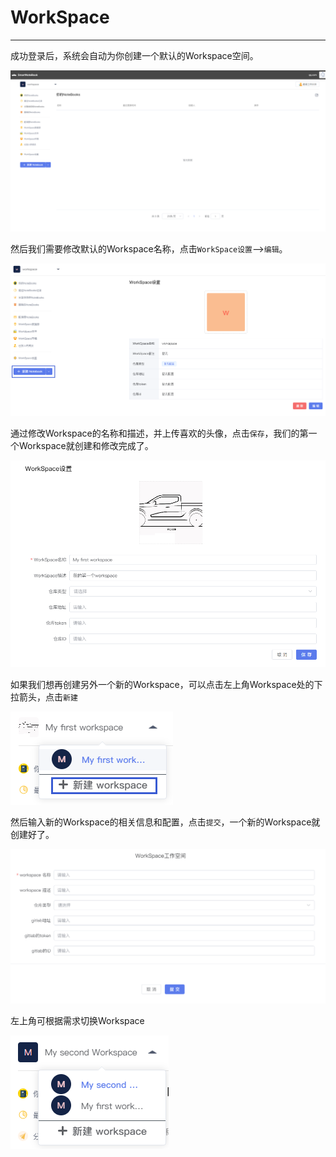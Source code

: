 # WorkSpace
---
成功登录后，系统会自动为你创建一个默认的Workspace空间。

![图 27](../images/66e079028547834cff298270823fbc135ff64af8d6cfca0a8901c18c4375abe3.png)  


然后我们需要修改默认的Workspace名称，点击`WorkSpace设置`-->`编辑`。

![图 28](../images/a4d1d202669f568b84dc573e105610f215c79321be6cc346cd2424e42afbd4ba.png)  

通过修改Workspace的名称和描述，并上传喜欢的头像，点击`保存`，我们的第一个Workspace就创建和修改完成了。

![图 29](../images/679cc31de817cfe18e02802989854c2f31d95fec8396b0c859c384c24b0d0458.png)  


如果我们想再创建另外一个新的Workspace，可以点击左上角Workspace处的下拉箭头，点击`新建`

![图 30](../images/ebe4eaf923218346d5e34fa8aa77c9300b583c915900af3551e9352adbd31c4f.png)  

然后输入新的Workspace的相关信息和配置，点击`提交`，一个新的Workspace就创建好了。

![图 31](../images/94605c14c0fb9fdee6893ed9a1c7112807e87b3722becac8235f8af0288c2c2d.png) 

左上角可根据需求切换Workspace

![图 32](../images/80283774bbf123ed04218037a88244366d13bf6376f50a91011a1dd7e83f323e.png)  
